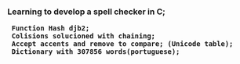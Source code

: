 <html>

<h3>
    Learning to develop a spell checker in C; 
  
    
     Function Hash djb2;
     Colisions solucioned with chaining;
     Accept accents and remove to compare; (Unicode table);
     Dictionary with 307856 words(portuguese);
     
</h3>

</html>
